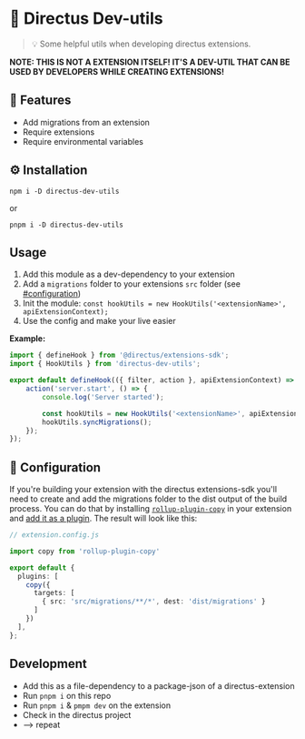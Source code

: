 # 🐰 Directus Dev-utils

> 💡 Some helpful utils when developing directus extensions.

**NOTE: THIS IS NOT A EXTENSION ITSELF! IT'S A DEV-UTIL THAT CAN BE USED BY DEVELOPERS WHILE CREATING EXTENSIONS!**

## 🎉 Features
- Add migrations from an extension
- Require extensions
- Require environmental variables


## ⚙️ Installation
```
npm i -D directus-dev-utils
```

or

```
pnpm i -D directus-dev-utils
```


## Usage
1. Add this module as a dev-dependency to your extension
2. Add a `migrations` folder to your extensions `src` folder (see [#configuration](#-configuration))
3. Init the module: `const hookUtils = new HookUtils('<extensionName>', apiExtensionContext);`
4. Use the config and make your live easier

**Example:**
````ts
import { defineHook } from '@directus/extensions-sdk';
import { HookUtils } from 'directus-dev-utils';

export default defineHook(({ filter, action }, apiExtensionContext) => {
	action('server.start', () => {
		console.log('Server started');

		const hookUtils = new HookUtils('<extensionName>', apiExtensionContext);
		hookUtils.syncMigrations();
	});
});
````


## 🔧 Configuration
If you're building your extension with the directus extensions-sdk  you'll need to create and add the migrations folder to the dist output of the build process. You can do that by installing [`rollup-plugin-copy`](https://www.npmjs.com/package/rollup-plugin-copy) in your extension and [add it as a plugin](https://docs.directus.io/extensions/creating-extensions.html#configuring-the-cli). The result will look like this:

````ts
// extension.config.js

import copy from 'rollup-plugin-copy'

export default {
  plugins: [
    copy({
      targets: [
        { src: 'src/migrations/**/*', dest: 'dist/migrations' }
      ]
    })
  ],
};
````


## Development
- Add this as a file-dependency to a package-json of a directus-extension
- Run `pnpm i` on this repo
- Run `pnpm i` & `pmpm dev` on the extension
- Check in the directus project
- --> repeat